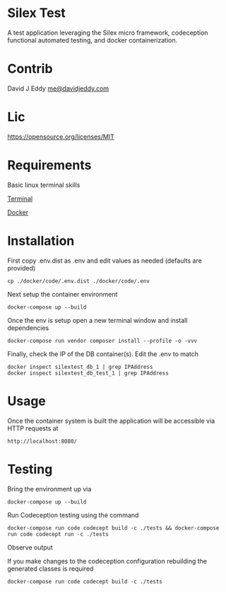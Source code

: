 Silex Test
===
A test application leveraging the Silex micro framework, codeception functional automated testing,
and docker containerization.

Contrib
===
David J Eddy <me@davidjeddy.com>

Lic
===
https://opensource.org/licenses/MIT 

Requirements
===
Basic linux terminal skills

[Terminal](https://www.digitalocean.com/community/tutorials/an-introduction-to-the-linux-terminal)

[Docker](https://www.docker.com/)

Installation
===
First copy .env.dist as .env and edit values as needed (defaults are provided)

    cp ./docker/code/.env.dist ./docker/code/.env

Next setup the container environment

    docker-compose up --build

Once the env is setup open a new terminal window and install dependencies

    docker-compose run vendor composer install --profile -o -vvv    
    
Finally, check the IP of the DB container(s). Edit the .env to match

    docker inspect silextest_db_1 | grep IPAddress
    docker inspect silextest_db_test_1 | grep IPAddress

Usage
===
Once the container system is built the application will be accessible via HTTP requests at

    http://localhost:8080/

Testing
===
Bring the environment up via 

    docker-compose up --build

Run Codeception testing using the command
   
    docker-compose run code codecept build -c ./tests && docker-compose run code codecept run -c ./tests

Observe output

If you make changes to the codeception configuration rebuilding the generated classes is required

    docker-compose run code codecept build -c ./tests